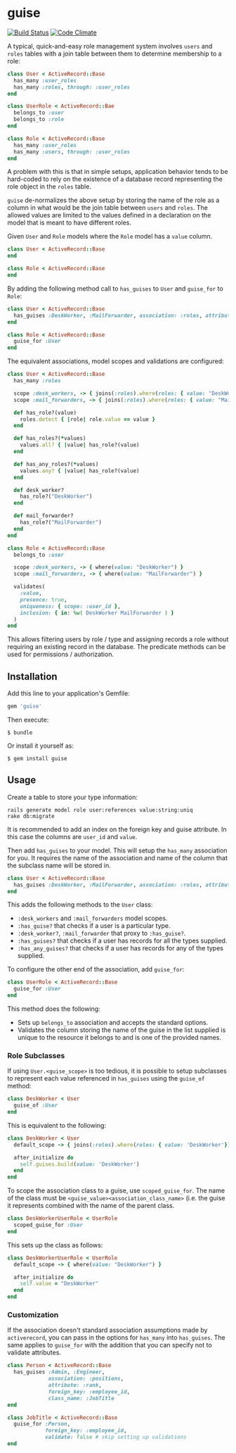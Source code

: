 # guise

[![Build Status](https://travis-ci.org/ecbypi/guise.png?branch=master)](https://travis-ci.org/ecbypi/guise)
[![Code Climate](https://codeclimate.com/github/ecbypi/guise.png)](https://codeclimate.com/github/ecbypi/guise)

A typical, quick-and-easy role management system involves `users` and `roles`
tables with a join table between them to determine membership to a role:

```ruby
class User < ActiveRecord::Base
  has_many :user_roles
  has_many :roles, through: :user_roles
end

class UserRole < ActiveRecord::Bae
  belongs_to :user
  belongs_to :role
end

class Role < ActiveRecord::Base
  has_many :user_roles
  has_many :users, through: :user_roles
end
```

A problem with this is that in simple setups, application behavior tends to be
hard-coded to rely on the existence of a database record representing the role
object in the `roles` table.

`guise` de-normalizes the above setup by storing the name of the role as a
column in what would be the join table between `users` and `roles`. The allowed
values are limited to the values defined in a declaration on the model that is
meant to have different roles.

Given `User` and `Role` models where the `Role` model has a `value` column.

```ruby
class User < ActiveRecord::Base
end

class Role < ActiveRecord::Base
end
```

By adding the following method call to `has_guises` to `User` and `guise_for` to
`Role`:

```ruby
class User < ActiveRecord::Base
  has_guises :DeskWorker, :MailForwarder, association: :roles, attribute: :value
end

class Role < ActiveRecord::Base
  guise_for :User
end
```

The equivalent associations, model scopes and validations are configured:

```ruby
class User < ActiveRecord::Base
  has_many :roles

  scope :desk_workers, -> { joins(:roles).where(roles: { value: "DeskWorker" }) }
  scope :mail_forwarders, -> { joins(:roles).where(roles: { value: "MailForwarder" }) }

  def has_role?(value)
    roles.detect { |role| role.value == value }
  end

  def has_roles?(*values)
    values.all? { |value| has_role?(value)
  end

  def has_any_roles?(*values)
    values.any? { |value| has_role?(value)
  end

  def desk_worker?
    has_role?("DeskWorker")
  end

  def mail_forwarder?
    has_role?("MailForwarder")
  end
end

class Role < ActiveRecord::Base
  belongs_to :user

  scope :desk_workers, -> { where(value: "DeskWorker") }
  scope :mail_forwarders, -> { where(value: "MailForwarder") }

  validates(
    :value,
    presence: true,
    uniqueness: { scope: :user_id },
    inclusion: { in: %w( DeskWorker MailForwarder ) }
  )
end
```

This allows filtering users by role / type and assigning records a role without
requiring an existing record in the database. The predicate methods can be used
for permissions / authorization.

## Installation

Add this line to your application's Gemfile:

```ruby
gem 'guise'
```

Then execute:

```
$ bundle
```

Or install it yourself as:

```
$ gem install guise
```

## Usage

Create a table to store your type information:

```
rails generate model role user:references value:string:uniq
rake db:migrate
```

It is recommended to add an index on the foreign key and guise attribute. In
this case the columns are `user_id` and `value`.

Then add `has_guises` to your model. This will setup the `has_many` association
for you. It requires the name of the association and name of the column that
the subclass name will be stored in.

```ruby
class User < ActiveRecord::Base
  has_guises :DeskWorker, :MailForwarder, association: :roles, attribute: :value
end
```

This adds the following methods to the `User` class:
* `:desk_workers` and `:mail_forwarders` model scopes.
* `:has_guise?` that checks if a user is a particular type.
* `:desk_worker?`, `:mail_forwarder` that proxy to `:has_guise?`.
* `:has_guises?` that checks if a user has records for all the types supplied.
* `:has_any_guises?` that checks if a user has records for any of the types supplied.

To configure the other end of the association, add `guise_for`:

```ruby
class UserRole < ActiveRecord::Base
  guise_for :User
end
```

This method does the following:
* Sets up `belongs_to` association and accepts the standard options.
* Validates the column storing the name of the guise in the list supplied is
  unique to the resource it belongs to and is one of the provided names.

### Role Subclasses

If using `User.<guise_scope>` is too tedious, it is possible to setup
subclasses to represent each value referenced in `has_guises` using the
`guise_of` method:

```ruby
class DeskWorker < User
  guise_of :User
end
```

This is equivalent to the following:

```ruby
class DeskWorker < User
  default_scope -> { joins(:roles).where(roles: { value: 'DeskWorker'}) }

  after_initialize do
    self.guises.build(value: 'DeskWorker')
  end
end
```

To scope the association class to a guise, use `scoped_guise_for`. The name of
the class must be `<guise_value><association_class_name>` (i.e. the guise it
represents combined with the name of the parent class.

```ruby
class DeskWorkerUserRole < UserRole
  scoped_guise_for :User
end
```

This sets up the class as follows:

```ruby
class DeskWorkerUserRole < UserRole
  default_scope -> { where(value: "DeskWorker") }

  after_initialize do
    self.value = "DeskWorker"
  end
end
```

### Customization

If the association doesn't standard association assumptions made by
`activerecord`, you can pass in the options for `has_many` into `has_guises`.
The same applies to `guise_for` with the addition that you can specify not to
validate attributes.

```ruby
class Person < ActiveRecord::Base
  has_guises :Admin, :Engineer,
             association: :positions,
             attribute: :rank,
             foreign_key: :employee_id,
             class_name: :JobTitle
end

class JobTitle < ActiveRecord::Base
  guise_for :Person,
            foreign_key: :employee_id,
            validate: false # skip setting up validations
end
```
